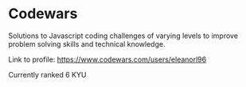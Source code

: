 # Codewars

Solutions to Javascript coding challenges of varying levels to improve problem solving skills and technical knowledge. 

Link to profile: https://www.codewars.com/users/eleanorl96

Currently ranked 6 KYU
